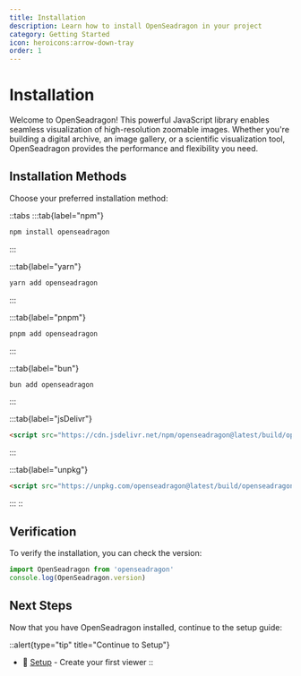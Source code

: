 ```yaml
---
title: Installation
description: Learn how to install OpenSeadragon in your project
category: Getting Started
icon: heroicons:arrow-down-tray
order: 1
---
```


# Installation

Welcome to OpenSeadragon! This powerful JavaScript library enables seamless visualization of high-resolution zoomable images. Whether you're building a digital archive, an image gallery, or a scientific visualization tool, OpenSeadragon provides the performance and flexibility you need.

## Installation Methods

Choose your preferred installation method:

::tabs
:::tab{label="npm"}
```bash
npm install openseadragon
```
:::

:::tab{label="yarn"}
```bash
yarn add openseadragon
```
:::

:::tab{label="pnpm"}
```bash
pnpm add openseadragon
```
:::

:::tab{label="bun"}
```bash
bun add openseadragon
```
:::

:::tab{label="jsDelivr"}
```html
<script src="https://cdn.jsdelivr.net/npm/openseadragon@latest/build/openseadragon/openseadragon.min.js"></script>
```
:::

:::tab{label="unpkg"}
```html
<script src="https://unpkg.com/openseadragon@latest/build/openseadragon/openseadragon.min.js"></script>
```
:::
::

## Verification

To verify the installation, you can check the version:

```javascript
import OpenSeadragon from 'openseadragon'
console.log(OpenSeadragon.version)
```

## Next Steps

Now that you have OpenSeadragon installed, continue to the setup guide:

::alert{type="tip" title="Continue to Setup"}
- 🚀 [Setup](/docs/setup) - Create your first viewer
::
